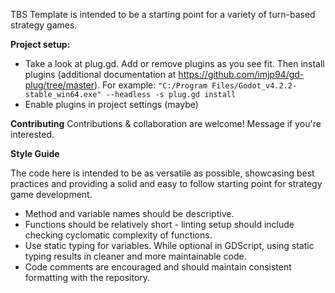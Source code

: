 TBS Template is intended to be a starting point for a variety of turn-based strategy games.

**Project setup:**
- Take a look at plug.gd. Add or remove plugins as you see fit. Then install plugins (additional documentation at https://github.com/imjp94/gd-plug/tree/master).
For example:
`"C:/Program Files/Godot_v4.2.2-stable_win64.exe" --headless -s plug.gd install`
- Enable plugins in project settings (maybe)

**Contributing**
Contributions & collaboration are welcome! Message if you're interested.

**Style Guide**

The code here is intended to be as versatile as possible, showcasing best practices and providing a solid and easy to follow starting point for strategy game development.
- Method and variable names should be descriptive.
- Functions should be relatively short - linting setup should include checking cyclomatic complexity of functions.
- Use static typing for variables. While optional in GDScript, using static typing results in cleaner and more maintainable code.
- Code comments are encouraged and should maintain consistent formatting with the repository.
